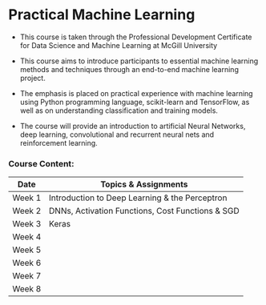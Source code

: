 # Practical Machine Learning

- This course is taken through the Professional Development Certificate for Data Science and Machine Learning at McGill University

- This course aims to introduce participants to essential machine learning methods and techniques through an end-to-end machine learning project.
- The emphasis is placed on practical experience with machine learning using Python programming language, scikit-learn and TensorFlow, as well as on understanding classification and training models. 
- The course will provide an introduction to artificial Neural Networks, deep learning, convolutional and recurrent neural nets and reinforcement learning.

### Course Content:

| Date              | Topics & Assignments                               |
|-------------------|----------------------------------------------------|
| Week 1            | Introduction to Deep Learning & the Perceptron     |
| Week 2            | DNNs, Activation Functions, Cost Functions & SGD   |
| Week 3            | Keras                                              |
| Week 4            |                                                    |
| Week 5            |                                                    |
| Week 6            |                                                    |
| Week 7            |                                                    |
| Week 8            |                                                    |